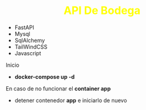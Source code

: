<div align="center" style="color:#ff0f;"> <h1>API De Bodega</h1> </div>

- FastAPI
- Mysql
- SqlAlchemy
- TailWindCSS
- Javascript
  

Inicio
- **docker-compose up -d**

En caso de no funcionar el **container app**
- detener contenedor **app** e iniciarlo de nuevo
